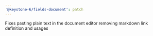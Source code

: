 ```yaml
---
'@keystone-6/fields-document': patch
---
```


Fixes pasting plain text in the document editor removing markdown link definition and usages 
